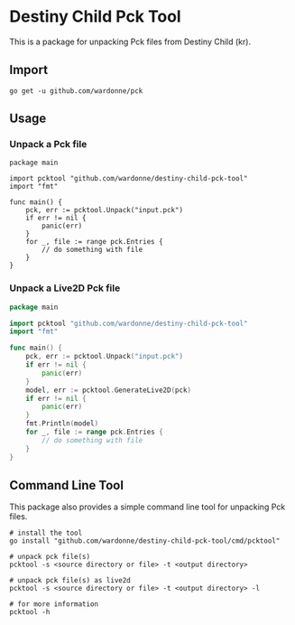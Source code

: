 # Destiny Child Pck Tool

This is a package for unpacking Pck files from Destiny Child (kr).

## Import
```shell
go get -u github.com/wardonne/pck
```

## Usage

### Unpack a Pck file
```golang
package main

import pcktool "github.com/wardonne/destiny-child-pck-tool"
import "fmt"

func main() {
	pck, err := pcktool.Unpack("input.pck")
	if err != nil {
		panic(err)
	}
	for _, file := range pck.Entries {
		// do something with file
    }
}
```

### Unpack a Live2D Pck file
```go
package main

import pcktool "github.com/wardonne/destiny-child-pck-tool"
import "fmt"

func main() {
	pck, err := pcktool.Unpack("input.pck")
	if err != nil {
		panic(err)
	}
	model, err := pcktool.GenerateLive2D(pck)
	if err != nil {
		panic(err)
	}
	fmt.Println(model)
	for _, file := range pck.Entries {
		// do something with file
	}
}
```

## Command Line Tool

This package also provides a simple command line tool for unpacking Pck files.

```shell
# install the tool
go install "github.com/wardonne/destiny-child-pck-tool/cmd/pcktool"

# unpack pck file(s)
pcktool -s <source directory or file> -t <output directory>

# unpack pck file(s) as live2d
pcktool -s <source directory or file> -t <output directory> -l

# for more information
pcktool -h
```
